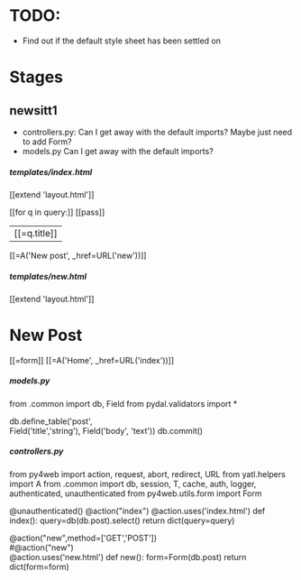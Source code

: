 # TODO:
* Find out if the default style sheet has been settled on

# Stages

## newsitt1
* controllers.py: Can I get away with the default imports? Maybe just need to add Form?
* models.py Can I get away with the default imports?

##### templates/index.html
[[extend 'layout.html']]
<table>
[[for q in query:]]
    <tr><td>[[=q.title]]</td></tr>
[[pass]]
</table>
[[=A('New post', _href=URL('new'))]]

##### templates/new.html
[[extend 'layout.html']]
<h1>New Post</h1>
[[=form]]
[[=A('Home', _href=URL('index'))]]

##### models.py
from .common import db, Field
from pydal.validators import *

db.define_table('post',  
    Field('title','string'),
    Field('body', 'text'))
db.commit()


##### controllers.py
from py4web import action, request, abort, redirect, URL
from yatl.helpers import A
from .common import db, session, T, cache, auth, logger, authenticated, unauthenticated
from py4web.utils.form import Form

@unauthenticated()
@action("index")
@action.uses('index.html')
def index():
    query=db(db.post).select()
    return dict(query=query)

@action("new",method=['GET','POST'])    
#@action("new")    
@action.uses('new.html')
def new():
    form=Form(db.post)
    return dict(form=form)
